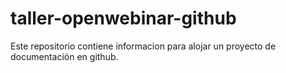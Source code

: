 # taller-openwebinar-github
Este repositorio contiene informacion para alojar un proyecto de documentación en github.
